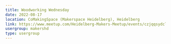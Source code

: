 ```yaml
---
title: Woodworking Wednesday
date: 2022-08-17
location: CoMakingSpace (Makerspace Heidelberg), Heidelberg
link: https://www.meetup.com/Heidelberg-Makers-Meetup/events/czjqqsydclbwb/
usergroup: makershd
type: usergroup
---
```

